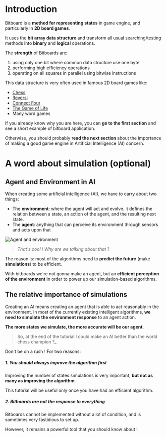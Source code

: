 # Introduction

Bitboard is a **method for representing states** in game engine, and particularly in **2D board games**. 

It uses the **bit array data structure** and transform all usual searching/testing methods into **binary** and **logical** operations.

The **strength** of Bitboards are:
1. using only one bit where common data structure use one byte
2. performing high efficiency operations
3. operating on all squares in parallel using bitwise instructions

This data structure is very often used in famous 2D board games like:
* [Chess](https://en.wikipedia.org/wiki/Chess)
* [Reversi](https://en.wikipedia.org/wiki/Reversi)
* [Connect Four](https://en.wikipedia.org/wiki/Connect_Four)
* [The Game of Life](https://en.wikipedia.org/wiki/Conway%27s_Game_of_Life)
* Many word games

If you already know why you are here, you can **go to the first section** and see a short example of bitboard application.

Otherwise, you should probably **read the next section** about the importance of making a good game engine in Artificial Intelligence (AI) concern.

# A word about simulation (optional)

## Agent and Environment in AI

When creating some artificial intelligence (AI), we have to carry about two things:
* The **environment**: where the agent will act and evolve. it defines the relation between a state, an action of the agent, and the resulting next state.
* The **agent**: anything that can perceive its environment through sensors and acts upon that

![Agent and environment](http://cs-alb-pc3.massey.ac.nz/notes/59302/fig02.01.gif)

> _That's cool ! Why are we talking about that_ ?

The reason is: most of the algorithms need to **predict the future** (make **simulations**) to be efficient.

With bitboards we're not gonna make an agent, but an **efficient perception of the environment** in order to power up our simulation-based algorithms.

## The relative importance of simulations

Creating an AI means creating an agent that is able to act reasonably in the environment. In most of the currently existing intelligent algorithms, **we need to simulate the environment response** to an agent action.

**The more states we simulate, the more accurate will be our agent**.

> So, at the end of the tutorial I could make an AI better than the world chess champion ?_

Don't be on a rush ! For two reasons:

##### 1. You should always improve the algorithm first

Improving the number of states simulations is very important, **but not as many as improving the algorithm**. 

This tutorial will be useful only once you have had an efficient algorithm.

##### 2. Bitboards are not the response to everything

Bitboards cannot be implemented without a lot of condition, and is sometimes very fastidious to set up. 

However, it remains a powerful tool that you should know about !
